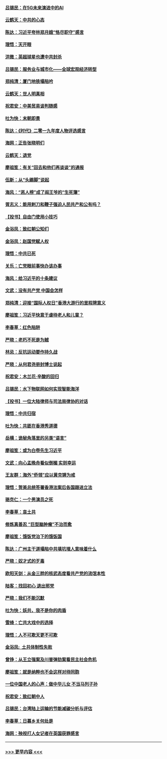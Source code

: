 #### [吕锡民：在5G未来演进中的AI](../pages/nsc993/n11730010.md?t=12190855) 
#### [云鹤天：中共的心态](../pages/nsc993/n11729906.md?t=12190855) 
#### [陈达：习近平夸林郑月娥“恪尽职守”感言](../pages/nsc993/n11729881.md?t=12190855) 
#### [理悟：天开眼](../pages/nsc993/n11729699.md?t=12190855) 
#### [洪微：英超球星也遭中共封杀](../pages/nsc993/n11727243.md?t=12190855) 
#### [吕锡民：服务业与城市化——全球宏观经济转型](../pages/nsc993/n11725845.md?t=12190855) 
#### [郑纯清：厦门地铁塌陷吟](../pages/nsc993/n11725813.md?t=12190855) 
#### [云鹤天：世人明真相](../pages/nsc993/n11725621.md?t=12190855) 
#### [祝君安：中美贸易谈判随感](../pages/nsc993/n11725609.md?t=12190855) 
#### [吐为快：末朝即景](../pages/nsc993/n11723365.md?t=12190855) 
#### [陈达：《时代》二零一九年度人物评选感言](../pages/nsc993/n11723337.md?t=12190855) 
#### [海网：正告张晓明们](../pages/nsc993/n11723228.md?t=12190855) 
#### [云鹤天：退党](../pages/nsc993/n11723056.md?t=12190855) 
#### [廖祖笙：有关“回去和他们再谈谈”的通报](../pages/nsc993/n11722442.md?t=12190855) 
#### [伍新：从“头踢脚”说起](../pages/nsc993/n11722429.md?t=12190855) 
#### [海风：“恶人榜”成了阎王爷的“生死簿”](../pages/nsc993/n11722272.md?t=12190855) 
#### [胥志义：能用剌刀和鞭子强迫人民共产和公有吗？](../pages/nsc993/n11720569.md?t=12190855) 
#### [【投书】自由门使用小技巧](../pages/nsc993/n11720180.md?t=12190855) 
#### [金浴凤：致红朝公知们](../pages/nsc993/n11720563.md?t=12190855) 
#### [金浴凤：赵国党赋人权](../pages/nsc993/n11720533.md?t=12190855) 
#### [理悟：中共已死](../pages/nsc993/n11720233.md?t=12190855) 
#### [关乐：亡党眼前事快办该办事](../pages/nsc993/n11719160.md?t=12190855) 
#### [海风：给习近平的十条建议](../pages/nsc993/n11717616.md?t=12190855) 
#### [文武：没有共产党 中国会怎样](../pages/nsc993/n11717584.md?t=12190855) 
#### [郑纯清：迎接“国际人权日”香港大游行的里程牌意义](../pages/nsc993/n11717417.md?t=12190855) 
#### [廖祖笙：习近平快意于虐待老人和儿童？](../pages/nsc993/n11715313.md?t=12190855) 
#### [李春草：红色陷阱](../pages/nsc993/n11715029.md?t=12190855) 
#### [严晓：老朽不死是为贼](../pages/nsc993/n11712910.md?t=12190855) 
#### [林忌：反抗运动要作持久战](../pages/nsc993/n11712623.md?t=12190855) 
#### [严晓：从何君尧册封博士说起](../pages/nsc993/n11712465.md?t=12190855) 
#### [祝君安：木兰花·辛酸的回归](../pages/nsc993/n11712381.md?t=12190855) 
#### [吕锡民：水下物联网如何实现智能海洋](../pages/nsc993/n11711158.md?t=12190855) 
#### [【投书】一位大陆律师与司法局律协的对话](../pages/nsc993/n11709675.md?t=12190855) 
#### [理悟：中共归宿](../pages/nsc993/n11710059.md?t=12190855) 
#### [吐为快：共匪在香港秀道德](../pages/nsc993/n11709979.md?t=12190855) 
#### [岳横：诡秘角落里的另类“语言”](../pages/nsc993/n11709792.md?t=12190855) 
#### [廖祖笙：或为白卷先生习近平](../pages/nsc993/n11708330.md?t=12190855) 
#### [文武：向心孟晚舟看似倒楣 实则幸运](../pages/nsc993/n11708236.md?t=12190855) 
#### [王友群：海外“侨领”应以黄克锵为戒](../pages/nsc993/n11706176.md?t=12190855) 
#### [理悟：贺美总统签署香港法案后各国跟进立法](../pages/nsc993/n11706853.md?t=12190855) 
#### [骆克仁：一个男演员之死](../pages/nsc993/n11706677.md?t=12190855) 
#### [李春草：哀土共](../pages/nsc993/n11706255.md?t=12190855) 
#### [修炼真善忍 “巨型脑肿瘤”不治而愈](../pages/nsc993/n11705340.md?t=12190855) 
#### [廖祖笙：饿饭党治下的饿饭国](../pages/nsc993/n11705085.md?t=12190855) 
#### [陈达：广州主干道塌陷中共填坑埋人意味着什么](../pages/nsc993/n11705046.md?t=12190855) 
#### [严晓：奴才式的歹毒](../pages/nsc993/n11704826.md?t=12190855) 
#### [欧阳天剑：从金三胖的核武态度看共产党的流氓本性](../pages/nsc993/n11702238.md?t=12190855) 
#### [陆客：找回初心 退出邪党](../pages/nsc993/n11702213.md?t=12190855) 
#### [严晓：我们不能沉默](../pages/nsc993/n11702110.md?t=12190855) 
#### [吐为快：妖共，我不是你的肉盾](../pages/nsc993/n11701366.md?t=12190855) 
#### [雪绮：亡共大戏中的选择](../pages/nsc993/n11699922.md?t=12190855) 
#### [理悟：人不可欺天更不可欺](../pages/nsc993/n11699657.md?t=12190855) 
#### [金浴凤:  土共体制性失败](../pages/nsc993/n11699361.md?t=12190855) 
#### [曾铮：从王立强案及川普弹劾案看民主社会危机](../pages/nsc993/n11699318.md?t=12190855) 
#### [廖祖笙：就是纳粹也不会这样对待同胞](../pages/nsc993/n11697658.md?t=12190855) 
#### [一位中国老人的心声：做中华儿女 不当马列子孙](../pages/nsc993/n11697525.md?t=12190855) 
#### [祝君安：致红朝中人](../pages/nsc993/n11697518.md?t=12190855) 
#### [吕锡民：台湾陆上运输的节能减碳分析与评估](../pages/nsc993/n11694983.md?t=12190855) 
#### [李春草：日暮乡关何处是](../pages/nsc993/n11694805.md?t=12190855) 
#### [海网：殃视打人女记者在英国获罪感言](../pages/nsc993/n11693832.md?t=12190855) 

----
#### [ >>> 更早内容 <<< ](../indexes/nsc993-earlier.md)

